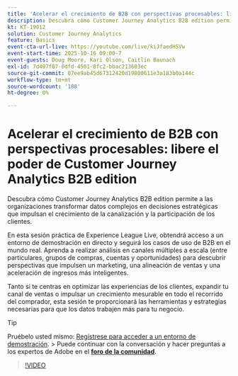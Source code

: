 ```yaml
---
title: 'Acelerar el crecimiento de B2B con perspectivas procesables: libere el poder de Customer Journey Analytics B2B edition'
description: Descubra cómo Customer Journey Analytics B2B edition permite a las organizaciones transformar datos complejos en decisiones estratégicas que impulsan el crecimiento de la canalización y la participación de los clientes.
kt: KT-19012
solution: Customer Journey Analytics
feature: Basics
event-cta-url-live: https://youtube.com/live/kiJfaedHSVw
event-start-time: 2025-10-16 09:00-7
event-guests: Doug Moore, Kari Olson, Caitlin Baunach
exl-id: 7d497f07-0dfd-4501-8fc2-bbac213603ec
source-git-commit: 07ee9ab45d67312420d19800611e3a183b0a144c
workflow-type: tm+mt
source-wordcount: '188'
ht-degree: 0%

---
```


# Acelerar el crecimiento de B2B con perspectivas procesables: libere el poder de Customer Journey Analytics B2B edition

Descubra cómo Customer Journey Analytics B2B edition permite a las organizaciones transformar datos complejos en decisiones estratégicas que impulsan el crecimiento de la canalización y la participación de los clientes.

En esta sesión práctica de Experience League Live, obtendrá acceso a un entorno de demostración en directo y seguirá los casos de uso de B2B en el mundo real. Aprenda a realizar análisis en canales múltiples a escala (entre particulares, grupos de compras, cuentas y oportunidades) para descubrir perspectivas que impulsen un marketing, una alineación de ventas y una aceleración de ingresos más inteligentes.

Tanto si te centras en optimizar las experiencias de los clientes, expandir tu canal de ventas o impulsar un crecimiento mesurable en todo el recorrido del comprador, esta sesión te proporcionará las herramientas y estrategias necesarias para que los datos trabajen más para tu negocio.

>[!TIP]
>
> Pruébelo usted mismo: [Regístrese para acceder a un entorno de demostración](https://business.adobe.com/resources/customer-journey-analytics-b2b-edition-sandbox.html).
> &#x200B;> Puede continuar con la conversación y hacer preguntas a los expertos de Adobe en el **[foro de la comunidad](https://experienceleaguecommunities.adobe.com/t5/adobe-analytics-discussions/experience-league-live-unlock-the-power-of-customer-journey/td-p/780513?profile.language=es#)**.

>[!VIDEO](https://video.tv.adobe.com/v/3476010/?learn=on&enablevpops)
